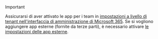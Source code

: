 > [!IMPORTANT]
> Assicurarsi di aver attivato le app per i team in [impostazioni a livello di tenant nell'interfaccia di amministrazione di Microsoft 365](../enable-features-office-365.md#tenant-wide-settings-in-the-microsoft-365-admin-center). Se si vogliono aggiungere app esterne (fornite da terze parti), è necessario attivare [le impostazioni delle app esterne](../enable-features-office-365.md#external-apps).
